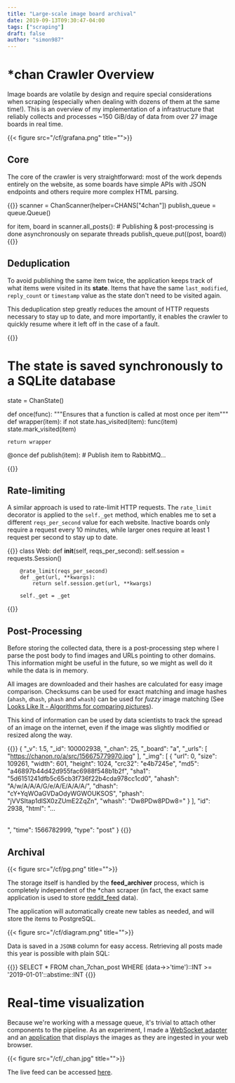 ```yaml
---
title: "Large-scale image board archival"
date: 2019-09-13T09:30:47-04:00
tags: ["scraping"]
draft: false
author: "simon987"
---
```


# *chan Crawler Overview
Image boards are volatile by design and require special considerations when scraping 
(especially when dealing with dozens of them at the same time!). 
This is an overview of my implementation of a infrastructure that reliably collects and processes
~150 GiB/day of data from over 27 image boards in real time.



{{< figure src="/cf/grafana.png" title="">}}

## Core

The core of the crawler is very straightforward: most of the
work depends entirely on the website, as some boards have simple APIs with JSON endpoints
and others require more complex HTML parsing.

{{<highlight python >}}
scanner = ChanScanner(helper=CHANS["4chan"]) 
publish_queue = queue.Queue()

for item, board in scanner.all_posts():
    # Publishing & post-processing is done asynchronously on separate threads
	publish_queue.put((post, board))
{{</highlight>}}

## Deduplication

To avoid publishing the same item twice, the application keeps track of what items were visited in its **state**. 
Items that have the same `last_modified`, `reply_count` or `timestamp` value as the state don't need to be visited again.

This deduplication step greatly reduces the amount of HTTP requests necessary to stay up to date, and more importantly,
it enables the crawler to quickly resume where it left off in the case of a fault.

{{<highlight python >}}

# The state is saved synchronously to a SQLite database
state = ChanState()

def once(func):
    """Ensures that a function is called at most once per item"""
    def wrapper(item):
        if not state.has_visited(item):
            func(item)
            state.mark_visited(item)

    return wrapper

@once
def publish(item):
	# Publish item to RabbitMQ...


{{</highlight>}}


## Rate-limiting

A similar approach is used to rate-limit HTTP requests. The `rate_limit` decorator is
applied to the `self._get` method, which enables me to set a different `reqs_per_second` value
for each website. Inactive boards only require a request every 10 minutes, while larger ones
require at least 1 request per second to stay up to date.

{{<highlight python >}}
class Web:
    def __init__(self, reqs_per_second):
        self.session = requests.Session()

        @rate_limit(reqs_per_second)
        def _get(url, **kwargs):
            return self.session.get(url, **kwargs)

        self._get = _get
{{</highlight>}}

## Post-Processing

Before storing the collected data, there is a post-processing step where I parse the post body
to find images and URLs pointing to other domains. This information might be useful in the
future, so we might as well do it while the data is in memory.

All images are downloaded and their hashes are calculated for easy image comparison.
Checksums can be used for exact matching and image hashes (`ahash`, `dhash`, `phash` and `whash`)
can be used for *fuzzy* image matching (See [Looks Like It - Algorithms for comparing pictures](https://www.hackerfactor.com/blog/index.php?/archives/432-Looks-Like-It.html)). 

This kind of information can be used by data scientists to track the spread of an image on the internet, 
even if the image was slightly modified or resized along the way.

{{<highlight json >}}
{
  "_v": 1.5,
  "_id": 100002938,
  "_chan": 25,
  "_board": "a",
  "_urls": [
    "https://chanon.ro/a/src/156675779970.jpg"
  ],
  "_img": [
    {
      "url": 0,
      "size": 109261,
      "width": 601,
      "height": 1024,
      "crc32": "e4b7245e",
      "md5": "a46897b44d42d955fac6988f548b1b2f",
      "sha1": "5d6151241dfb5c65cb3f736f22b4cda978cc1cd0",
      "ahash": "A/w/A/A/A/G/e/A/E/A/A/A/",
      "dhash": "cY+YqWOaGVDaOdyWGWOUKSOS",
      "phash": "jVVSItap1dlSX0zZUmE2ZqZn",
      "whash": "Dw8PDw8PDw8="
    }
  ],
  "id": 2938,
  "html": "<table>...</table>",
  "time": 1566782999,
  "type": "post"
}
{{</highlight >}}

## Archival

{{< figure src="/cf/pg.png" title="">}}

The storage itself is handled by the **feed_archiver** process, which is
completely independent of the \*chan scraper (in fact, the exact same application is
used to store [reddit_feed](https://github.com/simon987/reddit_feed) data). 

The application will automatically create new tables as needed, and will store the items to
PostgreSQL.

{{< figure src="/cf/diagram.png" title="">}}

Data is saved in a `JSONB` column for easy access. 
Retrieving all posts made this year is possible with plain SQL:

{{<highlight sql >}}
SELECT *
FROM chan_7chan_post
WHERE (data->>'time')::INT >= '2019-01-01'::abstime::INT
{{</highlight >}}


# Real-time visualization

Because we're working with a message queue, it's trivial to attach other components to
the pipeline. As an experiment, I made a [WebSocket adapter](https://github.com/simon987/ws_feed_adapter)
and an [application](https://github.com/simon987/feed_viz) that displays the images as they are ingested in
your web browser.

{{< figure src="/cf/_chan.jpg" title="">}}

The live feed can be accessed [here](https://feed.the-eye.eu).

